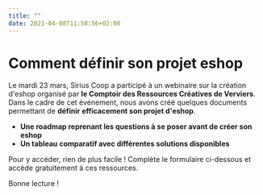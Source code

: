 ```yaml
---
title: ""
date: 2021-04-08T11:58:56+02:00
---
```


# Comment définir son projet eshop
Le mardi 23 mars, Sirius Coop a participé à un webinaire sur la création d'eshop organisé par **le Comptoir des Ressources Créatives de Verviers**. 
Dans le cadre de cet événement, nous avons créé quelques documents permettant de **définir efficacement son projet d'eshop**.  

- **Une roadmap reprenant les questions à se poser avant de créer son eshop**
- **Un tableau comparatif avec différentes solutions disponibles** 

Pour y accéder, rien de plus facile ! Complète le formulaire ci-dessous et accède gratuitement à ces ressources.  

Bonne lecture ! 